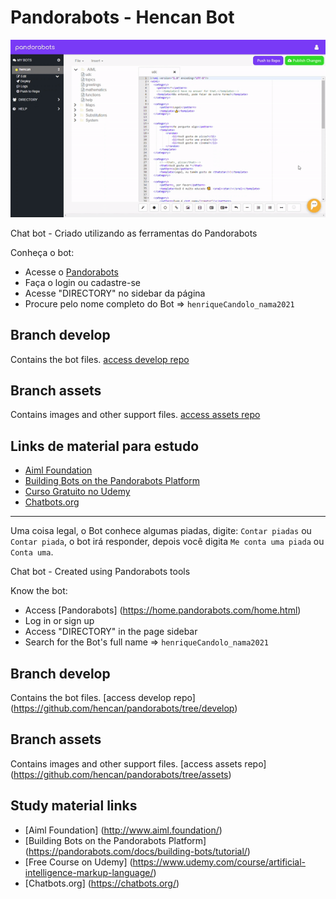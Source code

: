 # Pandorabots - Hencan Bot

![](media/pandorabots.gif)

Chat bot - Criado utilizando as ferramentas do Pandorabots

Conheça o bot:
- Acesse o [Pandorabots](https://home.pandorabots.com/home.html)
- Faça o login ou cadastre-se
- Acesse "DIRECTORY" no sidebar da página
- Procure pelo nome completo do Bot => `henriqueCandolo_nama2021`


## Branch develop

Contains the bot files. [access develop repo](https://github.com/hencan/pandorabots/tree/develop)

## Branch assets

Contains images and other support files. [access assets repo](https://github.com/hencan/pandorabots/tree/assets)

## Links de material para estudo

- [Aiml Foundation](http://www.aiml.foundation/)
- [Building Bots on the Pandorabots Platform](https://pandorabots.com/docs/building-bots/tutorial/)
- [Curso Gratuito no Udemy](https://www.udemy.com/course/artificial-intelligence-markup-language/)
- [Chatbots.org](https://chatbots.org/)


****************************************************************************************

Uma coisa legal, o Bot conhece algumas piadas, digite: `Contar piadas` ou `Contar piada`, o bot irá responder, depois você digita `Me conta uma piada` ou `Conta uma`.



Chat bot - Created using Pandorabots tools

Know the bot:
- Access [Pandorabots] (https://home.pandorabots.com/home.html)
- Log in or sign up
- Access "DIRECTORY" in the page sidebar
- Search for the Bot's full name => `henriqueCandolo_nama2021`


## Branch develop

Contains the bot files. [access develop repo] (https://github.com/hencan/pandorabots/tree/develop)

## Branch assets

Contains images and other support files. [access assets repo] (https://github.com/hencan/pandorabots/tree/assets)

## Study material links

- [Aiml Foundation] (http://www.aiml.foundation/)
- [Building Bots on the Pandorabots Platform] (https://pandorabots.com/docs/building-bots/tutorial/)
- [Free Course on Udemy] (https://www.udemy.com/course/artificial-intelligence-markup-language/)
- [Chatbots.org] (https://chatbots.org/)

